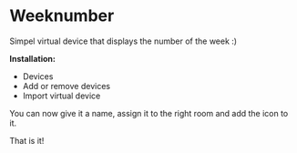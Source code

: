 # Weeknumber

Simpel virtual device that displays the number of the week :)

<b>Installation:</b>
- Devices
- Add or remove devices
- Import virtual device

You can now give it a name, assign it to the right room and add the icon to it.

That is it!

